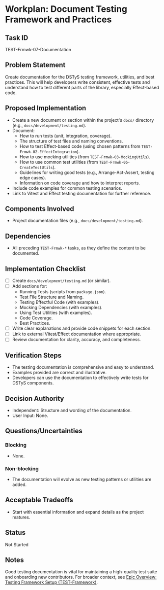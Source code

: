 # Workplan: Document Testing Framework and Practices

## Task ID
TEST-Frmwk-07-Documentation

## Problem Statement
Create documentation for the DSTyS testing framework, utilities, and best practices. This will help developers write consistent, effective tests and understand how to test different parts of the library, especially Effect-based code.

## Proposed Implementation
- Create a new document or section within the project's `docs/` directory (e.g., `docs/development/testing.md`).
- Document:
    - How to run tests (unit, integration, coverage).
    - The structure of test files and naming conventions.
    - How to test Effect-based code (using chosen patterns from `TEST-Frmwk-02-EffectIntegration`).
    - How to use mocking utilities (from `TEST-Frmwk-03-MockingUtils`).
    - How to use common test utilities (from `TEST-Frmwk-05-CreateTestUtils`).
    - Guidelines for writing good tests (e.g., Arrange-Act-Assert, testing edge cases).
    - Information on code coverage and how to interpret reports.
- Include code examples for common testing scenarios.
- Link to Vitest and Effect testing documentation for further reference.

## Components Involved
- Project documentation files (e.g., `docs/development/testing.md`).

## Dependencies
- All preceding `TEST-Frmwk-*` tasks, as they define the content to be documented.

## Implementation Checklist
- [ ] Create `docs/development/testing.md` (or similar).
- [ ] Add sections for:
    - Running Tests (scripts from `package.json`).
    - Test File Structure and Naming.
    - Testing Effectful Code (with examples).
    - Mocking Dependencies (with examples).
    - Using Test Utilities (with examples).
    - Code Coverage.
    - Best Practices.
- [ ] Write clear explanations and provide code snippets for each section.
- [ ] Link to external Vitest/Effect documentation where appropriate.
- [ ] Review documentation for clarity, accuracy, and completeness.

## Verification Steps
- The testing documentation is comprehensive and easy to understand.
- Examples provided are correct and illustrative.
- Developers can use the documentation to effectively write tests for DSTyS components.

## Decision Authority
- Independent: Structure and wording of the documentation.
- User Input: None.

## Questions/Uncertainties
### Blocking
- None.

### Non-blocking
- The documentation will evolve as new testing patterns or utilities are added.

## Acceptable Tradeoffs
- Start with essential information and expand details as the project matures.

## Status
Not Started

## Notes
Good testing documentation is vital for maintaining a high-quality test suite and onboarding new contributors.
For broader context, see [Epic Overview: Testing Framework Setup (TEST-Framework)](../../docs/planning/workplans/TEST-Framework.md).